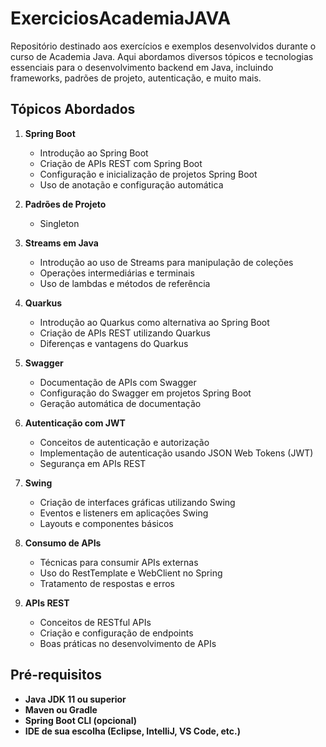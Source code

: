 # ExerciciosAcademiaJAVA

Repositório destinado aos exercícios e exemplos desenvolvidos durante o curso de Academia Java. Aqui abordamos diversos tópicos e tecnologias essenciais para o desenvolvimento backend em Java, incluindo frameworks, padrões de projeto, autenticação, e muito mais.

## Tópicos Abordados

1. **Spring Boot**  
   - Introdução ao Spring Boot
   - Criação de APIs REST com Spring Boot
   - Configuração e inicialização de projetos Spring Boot
   - Uso de anotação e configuração automática

2. **Padrões de Projeto**  
   - Singleton

3. **Streams em Java**  
   - Introdução ao uso de Streams para manipulação de coleções
   - Operações intermediárias e terminais
   - Uso de lambdas e métodos de referência

4. **Quarkus**  
   - Introdução ao Quarkus como alternativa ao Spring Boot
   - Criação de APIs REST utilizando Quarkus
   - Diferenças e vantagens do Quarkus

5. **Swagger**  
   - Documentação de APIs com Swagger
   - Configuração do Swagger em projetos Spring Boot
   - Geração automática de documentação

6. **Autenticação com JWT**  
   - Conceitos de autenticação e autorização
   - Implementação de autenticação usando JSON Web Tokens (JWT)
   - Segurança em APIs REST

7. **Swing**  
   - Criação de interfaces gráficas utilizando Swing
   - Eventos e listeners em aplicações Swing
   - Layouts e componentes básicos

8. **Consumo de APIs**  
   - Técnicas para consumir APIs externas
   - Uso do RestTemplate e WebClient no Spring
   - Tratamento de respostas e erros

9. **APIs REST**  
   - Conceitos de RESTful APIs
   - Criação e configuração de endpoints
   - Boas práticas no desenvolvimento de APIs

## Pré-requisitos

- **Java JDK 11 ou superior**
- **Maven ou Gradle**
- **Spring Boot CLI (opcional)**
- **IDE de sua escolha (Eclipse, IntelliJ, VS Code, etc.)**
